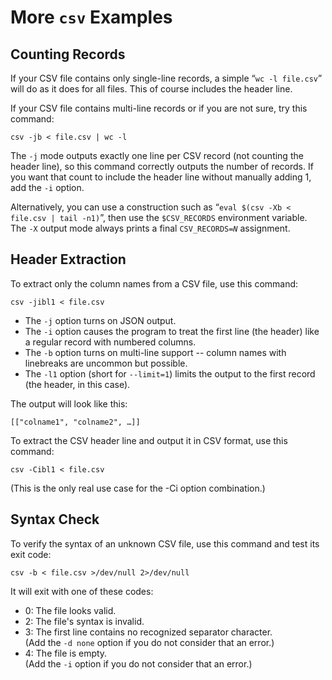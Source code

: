 # More `csv` Examples


## Counting Records

If your CSV file contains only single-line records,
a simple “`wc -l file.csv`” will do as it does for all files.
This of course includes the header line.

If your CSV file contains multi-line records or if you are not sure,
try this command:

`csv -jb < file.csv | wc -l`

The `-j` mode outputs exactly one line per CSV record
(not counting the header line),
so this command correctly outputs the number of records.
If you want that count to include the header line without manually adding 1,
add the `-i` option.

Alternatively,
you can use a construction such as
“`eval $(csv -Xb < file.csv | tail -n1)`”,
then use the `$CSV_RECORDS` environment variable.
The `-X` output mode
always prints a final <code>CSV\_RECORDS=<i>N</i></code> assignment.


## Header Extraction

To extract only the column names from a CSV file,
use this command:

`csv -jibl1 < file.csv`

- The `-j` option turns on JSON output.
- The `-i` option causes the program to treat the first line (the header) like a regular record with numbered columns.
- The `-b` option turns on multi-line support -- column names with linebreaks are uncommon but possible.
- The `-l1` option (short for `--limit=1`) limits the output to the first record (the header, in this case).

The output will look like this:

`[["colname1", "colname2", …]]`

To extract the CSV header line and output it in CSV format,
use this command:

`csv -Cibl1 < file.csv`

(This is the only real use case for the -Ci option combination.)


## Syntax Check

To verify the syntax of an unknown CSV file,
use this command and test its exit code:

`csv -b < file.csv >/dev/null 2>/dev/null`

It will exit with one of these codes:

- 0: The file looks valid.
- 2: The file's syntax is invalid.
- 3: The first line contains no recognized separator character.  
  (Add the `-d none` option if you do not consider that an error.)
- 4: The file is empty.  
  (Add the `-i` option if you do not consider that an error.)

